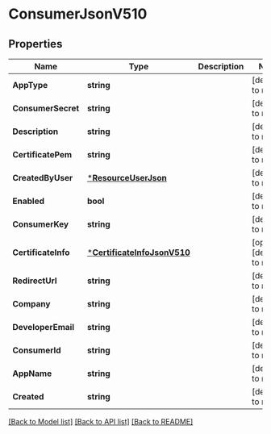 # ConsumerJsonV510

## Properties
Name | Type | Description | Notes
------------ | ------------- | ------------- | -------------
**AppType** | **string** |  | [default to null]
**ConsumerSecret** | **string** |  | [default to null]
**Description** | **string** |  | [default to null]
**CertificatePem** | **string** |  | [default to null]
**CreatedByUser** | [***ResourceUserJson**](ResourceUserJSON.md) |  | [default to null]
**Enabled** | **bool** |  | [default to null]
**ConsumerKey** | **string** |  | [default to null]
**CertificateInfo** | [***CertificateInfoJsonV510**](CertificateInfoJsonV510.md) |  | [optional] [default to null]
**RedirectUrl** | **string** |  | [default to null]
**Company** | **string** |  | [default to null]
**DeveloperEmail** | **string** |  | [default to null]
**ConsumerId** | **string** |  | [default to null]
**AppName** | **string** |  | [default to null]
**Created** | **string** |  | [default to null]

[[Back to Model list]](../README.md#documentation-for-models) [[Back to API list]](../README.md#documentation-for-api-endpoints) [[Back to README]](../README.md)


